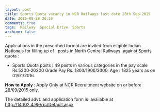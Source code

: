 ```yaml
---
layout: post
title: Sports Quota vacancy in NCR Railways last date 28th Sep-2015    
date: 2015-08-28 20:59
comments: true
tags:  Railway  Special Drive  Sports 
archive: false
---
```

Applications in the prescribed format are invited from eligible Indian Nationals for filling up of   posts in North Central Railways  against Sports quota :


- Sports Quota posts : 49 posts in various categories in the pay scale Rs.5200-20200 Grade Pay Rs. 1800/1900/2000, Age : 1825 years as on 01/01/2016.


**How to Apply** : Apply Only at NCR Recruitment website on or before 28/09/2015 only. 



The detailed advt. and application form is  available at <http://14.102.4.99/rrc/Default.aspx> 




